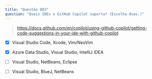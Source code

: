 ```yaml
---
title: "Questão 003"
question: "Quais IDEs o GitHub Copilot suporta? (Escolha duas.)"
---
```


> https://docs.github.com/en/copilot/using-github-copilot/getting-code-suggestions-in-your-ide-with-github-copilot
- [x] Visual Studio Code, Xcode, Vim/NeoVim
- [x] Azure Data Studio, Visual Studio, IntelliJ IDEA
- [ ] Visual Studio, NetBeans, Eclipse
- [ ] Visual Studio, BlueJ, NetBeans

